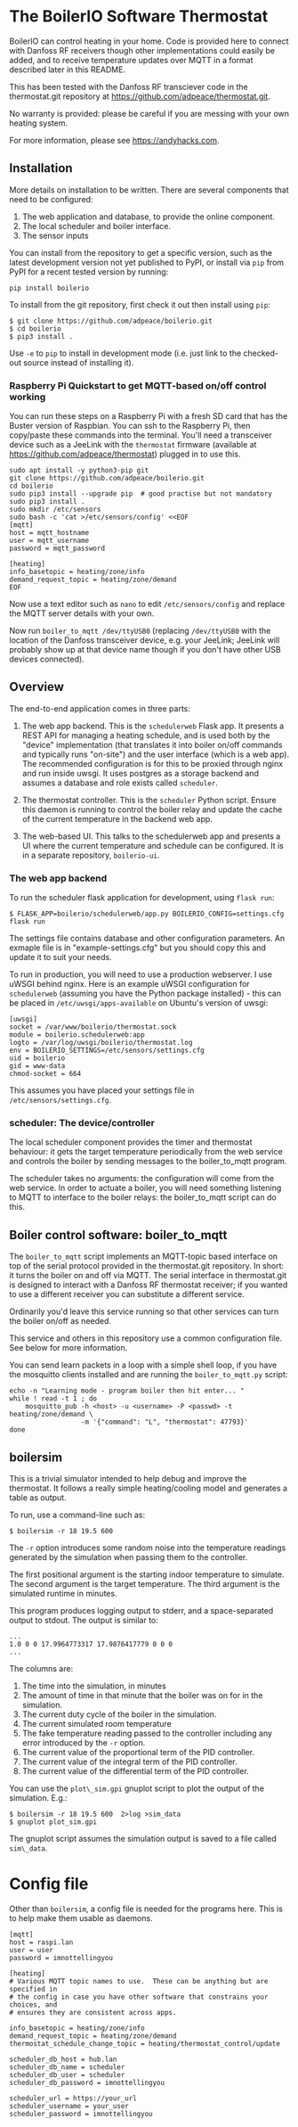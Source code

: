 # The BoilerIO Software Thermostat

BoilerIO can control heating in your home.  Code is provided here to connect
with Danfoss RF receivers though other implementations could easily be added,
and to receive temperature updates over MQTT in a format described later in this
README.

This has been tested with the Danfoss RF transciever code in the thermostat.git
repository at https://github.com/adpeace/thermostat.git.

No warranty is provided: please be careful if you are messing with your own
heating system.

For more information, please see https://andyhacks.com.

## Installation

More details on installation to be written.  There are several components that
need to be configured:

1.  The web application and database, to provide the online component.
1.  The local scheduler and boiler interface.
1.  The sensor inputs

You can install from the repository to get a specific version, such as the
latest development version not yet published to PyPI, or install via `pip` from
PyPI for a recent tested version by running:

```
pip install boilerio
```

To install from the git repository, first check it out then install using `pip`:

```
$ git clone https://github.com/adpeace/boilerio.git
$ cd boilerio
$ pip3 install .
```

Use `-e` to `pip` to install in development mode (i.e. just link to the
checked-out source instead of installing it).

### Raspberry Pi Quickstart to get MQTT-based on/off control working

You can run these steps on a Raspberry Pi with a fresh SD card that has the Buster version of Raspbian.  You can ssh to the Raspberry Pi, then copy/paste these commands into the terminal.  You'll need a transceiver device such as a JeeLink with the `thermostat` firmware (available at https://github.com/adpeace/thermostat) plugged in to use this.

```
sudo apt install -y python3-pip git
git clone https://github.com/adpeace/boilerio.git
cd boilerio
sudo pip3 install --upgrade pip  # good practise but not mandatory
sudo pip3 install .
sudo mkdir /etc/sensors
sudo bash -c 'cat >/etc/sensors/config' <<EOF
[mqtt]
host = mqtt_hostname
user = mqtt_username
password = mqtt_password

[heating]
info_basetopic = heating/zone/info
demand_request_topic = heating/zone/demand
EOF
```

Now use a text editor such as `nano` to edit `/etc/sensors/config` and replace
the MQTT server details with your own.

Now run `boiler_to_mqtt /dev/ttyUSB0` (replacing `/dev/ttyUSB0` with the location
of the Danfoss transceiver device, e.g. your JeeLink; JeeLink will probably show
up at that device name though if you don't have other USB devices connected).

## Overview

The end-to-end application comes in three parts:

1.  The web app backend.  This is the `schedulerweb` Flask app.  It presents a
    REST API for managing a heating schedule, and is used both by the "device"
    implementation (that translates it into boiler on/off commands and typically
    runs "on-site") and the user interface (which is a web app).  The
    recommended configuration is for this to be proxied through nginx and run
    inside uwsgi.  It uses postgres as a storage backend and assumes a database and role exists called `scheduler`.

2.  The thermostat controller.  This is the `scheduler` Python script.  Ensure
    this daemon is running to control the boiler relay and update the cache of
    the current temperature in the backend web app.

3.  The web-based UI.  This talks to the schedulerweb app and presents a UI
    where the current temperature and schedule can be configured.  It is in a separate repository, `boilerio-ui`.

### The web app backend

To run the scheduler flask application for development, using `flask run`:

```
$ FLASK_APP=boilerio/schedulerweb/app.py BOILERIO_CONFIG=settings.cfg flask run
```

The settings file contains database and other configuration parameters.  An exmaple file is in "example-settings.cfg" but you should copy this and update it to suit your needs.

To run in production, you will need to use a production webserver.  I use uWSGI
behind nginx.  Here is an example uWSGI configuration for `schedulerweb`
(assuming you have the Python package installed) - this can be placed in
`/etc/uwsgi/apps-available` on Ubuntu's version of uwsgi:

```
[uwsgi]
socket = /var/www/boilerio/thermostat.sock
module = boilerio.schedulerweb:app
logto = /var/log/uwsgi/boilerio/thermostat.log
env = BOILERIO_SETTINGS=/etc/sensors/settings.cfg
uid = boilerio
gid = www-data
chmod-socket = 664
```

This assumes you have placed your settings file in `/etc/sensors/settings.cfg`.

### scheduler: The device/controller

The local scheduler component provides the timer and thermostat behaviour: it
gets the target temperature periodically from the web service and controls the
boiler by sending messages to the boiler\_to\_mqtt program.

The scheduler takes no arguments: the configuration will come from the web
service.  In order to actuate a boiler, you will need something listening to
MQTT to interface to the boiler relays: the boiler_to_mqtt script can do this.

## Boiler control software: boiler\_to\_mqtt

The `boiler_to_mqtt` script implements an MQTT-topic based interface on top
of the serial protocol provided in the thermostat.git repository.  In short: it
turns the boiler on and off via MQTT.  The serial interface in thermostat.git is
designed to interact with a Danfoss RF thermostat receiver; if you wanted to use
a different receiver you can substitute a different service.

Ordinarily you'd leave this service running so that other services can turn the
boiler on/off as needed.

This service and others in this repository use a common configuration file.  See
below for more information.

You can send learn packets in a loop with a simple shell loop, if you have the
mosquitto clients installed and are running the `boiler_to_mqtt.py` script:

```
echo -n "Learning mode - program boiler then hit enter... "
while ! read -t 1 ; do
    mosquitto_pub -h <host> -u <username> -P <passwd> -t heating/zone/demand \
                  -m '{"command": "L", "thermostat": 47793}'
done
```

## boilersim

This is a trivial simulator intended to help debug and improve the thermostat.
It follows a really simple heating/cooling model and generates a table as
output.

To run, use a command-line such as:

```
$ boilersim -r 18 19.5 600
```

The `-r` option introduces some random noise into the temperature readings
generated by the simulation when passing them to the controller.

The first positional argument is the starting indoor temperature to simulate.
The second argument is the target temperature.  The third argument is
the simulated runtime in minutes.

This program produces logging output to stderr, and a space-separated output to
stdout.  The output is similar to:

```
...
1.0 0 0 17.9964773317 17.9876417779 0 0 0
...
```

The columns are:

1. The time into the simulation, in minutes
2. The amount of time in that minute that the boiler was on for in the
simulation.
3. The current duty cycle of the boiler in the simulation.
4. The current simulated room temperature
5. The fake temperature reading passed to the controller including any error
introduced by the `-r` option.
6. The current value of the proportional term of the PID controller.
7. The current value of the integral term of the PID controller.
8. The current value of the differential term of the PID controller.

You can use the `plot\_sim.gpi` gnuplot script to plot the output of the
simulation.  E.g.:

```
$ boilersim -r 18 19.5 600  2>log >sim_data
$ gnuplot plot_sim.gpi
```

The gnuplot script assumes the simulation output is saved to a file called
`sim\_data`.

# Config file

Other than `boilersim`, a config file is needed for the programs here.  This is
to help make them usable as daemons.

```
[mqtt]
host = raspi.lan
user = user
password = imnottellingyou

[heating]
# Various MQTT topic names to use.  These can be anything but are specified in
# the config in case you have other software that constrains your choices, and
# ensures they are consistent across apps.

info_basetopic = heating/zone/info
demand_request_topic = heating/zone/demand
thermostat_schedule_change_topic = heating/thermostat_control/update

scheduler_db_host = hub.lan
scheduler_db_name = scheduler
scheduler_db_user = scheduler
scheduler_db_password = imnottellingyou

scheduler_url = https://your_url
scheduler_username = your_user
scheduler_password = imnottellingyou
```
